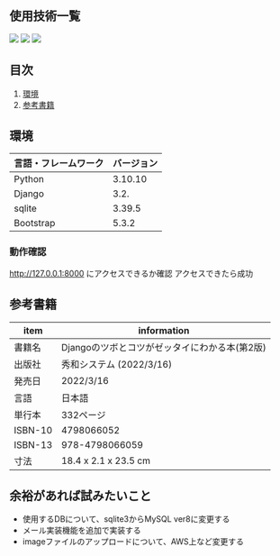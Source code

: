 <div id="top"></div>

## 使用技術一覧

<!-- シールド一覧 -->
<!-- 該当するプロジェクトの中から任意のものを選ぶ-->
<p style="display: inline">
  <!-- フロントエンドのフレームワーク一覧 -->
  <img src="https://img.shields.io/badge/-Bootstrap-563D7C.svg?logo=bootstrap&style=for-the-badge">
  <!-- バックエンドのフレームワーク一覧 -->
  <img src="https://img.shields.io/badge/-Django-092E20.svg?logo=django&style=for-the-badge">
  <!-- バックエンドの言語一覧 -->
  <img src="https://img.shields.io/badge/-Python-F2C63C.svg?logo=python&style=for-the-badge">
  <!-- ミドルウェア一覧 -->

  <!-- インフラ一覧 -->

</p>

## 目次

1. [環境](#環境)
2. [参考書籍](#参考書籍)


<!-- プロジェクトについて -->

## 環境

<!-- 言語、フレームワーク、ミドルウェア、インフラの一覧とバージョンを記載 -->

| 言語・フレームワーク  | バージョン |
| --------------------- | ---------- |
| Python                | 3.10.10    |
| Django                | 3.2.       |
| sqlite                | 3.39.5     |
| Bootstrap             | 5.3.2      |


### 動作確認

http://127.0.0.1:8000 にアクセスできるか確認
アクセスできたら成功

## 参考書籍

| item                  | information    |
| --------------------- | ---------- |
| 書籍名                 | Djangoのツボとコツがゼッタイにわかる本(第2版) |
| 出版社                 | 秀和システム (2022/3/16)                  |
| 発売日                 | 2022/3/16                               |
| 言語                   | 日本語                                  |
| 単行本                 | 332ページ                                |
| ISBN-10               | 4798066052                              |
| ISBN-13               | 978-4798066059                          |
| 寸法                   | 18.4 x 2.1 x 23.5 cm                   |

## 余裕があれば試みたいこと
- 使用するDBについて、sqlite3からMySQL ver8に変更する
- メール実装機能を追加で実装する
- imageファイルのアップロードについて、AWS上など変更する